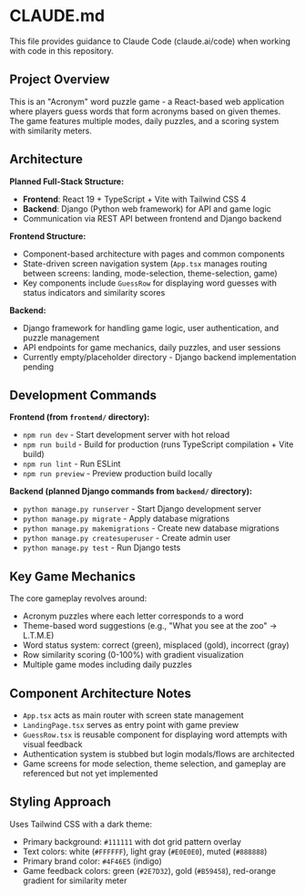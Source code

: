 # CLAUDE.md

This file provides guidance to Claude Code (claude.ai/code) when working with code in this repository.

## Project Overview

This is an "Acronym" word puzzle game - a React-based web application where players guess words that form acronyms based on given themes. The game features multiple modes, daily puzzles, and a scoring system with similarity meters.

## Architecture

**Planned Full-Stack Structure:**
- **Frontend**: React 19 + TypeScript + Vite with Tailwind CSS 4
- **Backend**: Django (Python web framework) for API and game logic
- Communication via REST API between frontend and Django backend

**Frontend Structure:**
- Component-based architecture with pages and common components
- State-driven screen navigation system (`App.tsx` manages routing between screens: landing, mode-selection, theme-selection, game)
- Key components include `GuessRow` for displaying word guesses with status indicators and similarity scores

**Backend:**
- Django framework for handling game logic, user authentication, and puzzle management
- API endpoints for game mechanics, daily puzzles, and user sessions
- Currently empty/placeholder directory - Django backend implementation pending

## Development Commands

**Frontend (from `frontend/` directory):**
- `npm run dev` - Start development server with hot reload
- `npm run build` - Build for production (runs TypeScript compilation + Vite build)
- `npm run lint` - Run ESLint
- `npm run preview` - Preview production build locally

**Backend (planned Django commands from `backend/` directory):**
- `python manage.py runserver` - Start Django development server
- `python manage.py migrate` - Apply database migrations
- `python manage.py makemigrations` - Create new database migrations
- `python manage.py createsuperuser` - Create admin user
- `python manage.py test` - Run Django tests

## Key Game Mechanics

The core gameplay revolves around:
- Acronym puzzles where each letter corresponds to a word
- Theme-based word suggestions (e.g., "What you see at the zoo" → L.T.M.E)
- Word status system: correct (green), misplaced (gold), incorrect (gray)
- Row similarity scoring (0-100%) with gradient visualization
- Multiple game modes including daily puzzles

## Component Architecture Notes

- `App.tsx` acts as main router with screen state management
- `LandingPage.tsx` serves as entry point with game preview
- `GuessRow.tsx` is reusable component for displaying word attempts with visual feedback
- Authentication system is stubbed but login modals/flows are architected
- Game screens for mode selection, theme selection, and gameplay are referenced but not yet implemented

## Styling Approach

Uses Tailwind CSS with a dark theme:
- Primary background: `#111111` with dot grid pattern overlay
- Text colors: white (`#FFFFFF`), light gray (`#E0E0E0`), muted (`#888888`)
- Primary brand color: `#4F46E5` (indigo)
- Game feedback colors: green (`#2E7D32`), gold (`#B59458`), red-orange gradient for similarity meter